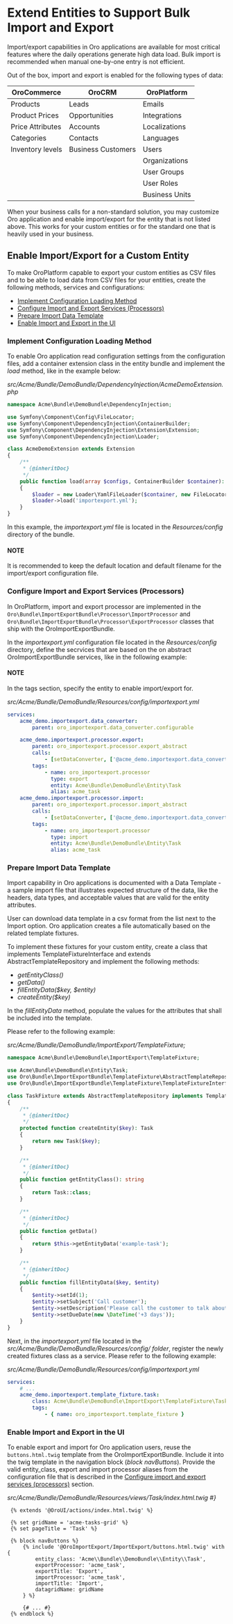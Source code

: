 # Extend Entities to Support Bulk Import and Export

Import/export capabilities in Oro applications are available for most critical features where the daily operations generate high data load. Bulk import is recommended when manual one-by-one entry is not efficient.

Out of the box, import and export is enabled for the following types of data:

| OroCommerce      | OroCRM             | OroPlatform    |
|------------------|--------------------|----------------|
| Products         | Leads              | Emails         |
| Product Prices   | Opportunities      | Integrations   |
| Price Attributes | Accounts           | Localizations  |
| Categories       | Contacts           | Languages      |
| Inventory levels | Business Customers | Users          |
|                  |                    | Organizations  |
|                  |                    | User Groups    |
|                  |                    | User Roles     |
|                  |                    | Business Units |

When your business calls for a non-standard solution, you may customize Oro application and enable import/export for the entity that is not listed above. This works for your custom entities or for the standard one that is heavily used in your business.

## Enable Import/Export for a Custom Entity

To make OroPlatform capable to export your custom entities as CSV files and to be able to load data from CSV files for your entities, create the following methods, services and configurations:

* [Implement Configuration Loading Method]()
* [Configure Import and Export Services (Processors)]()
* [Prepare Import Data Template]()
* [Enable Import and Export in the UI]()

### Implement Configuration Loading Method

To enable Oro application read configuration settings from the configuration files, add a container
extension class in the entity bundle and implement the *load* method, like in the example below:

*src/Acme/Bundle/DemoBundle/DependencyInjection/AcmeDemoExtension.php*
```php
namespace Acme\Bundle\DemoBundle\DependencyInjection;

use Symfony\Component\Config\FileLocator;
use Symfony\Component\DependencyInjection\ContainerBuilder;
use Symfony\Component\DependencyInjection\Extension\Extension;
use Symfony\Component\DependencyInjection\Loader;

class AcmeDemoExtension extends Extension
{
    /**
     * {@inheritDoc}
     */
    public function load(array $configs, ContainerBuilder $container): void
    {
        $loader = new Loader\YamlFileLoader($container, new FileLocator(__DIR__ . '/../Resources/config'));
        $loader->load('importexport.yml');
    }
}
```

In this example, the *importexport.yml* file is located in the *Resources/config* directory of the bundle.

#### NOTE
It is recommended to keep the default location and default filename for the import/export configuration file.

### Configure Import and Export Services (Processors)

In OroPlatform, import and export processor are implemented in the `Oro\Bundle\ImportExportBundle\Processor\ImportProcessor` and
`Oro\Bundle\ImportExportBundle\Processor\ExportProcessor` classes that ship with the
OroImportExportBundle.

In the *importexport.yml* configuration file located in the *Resources/config* directory, define the secrvices that are based on the on abstract OroImportExportBundle services, like in the following example:

#### NOTE
In the tags section, specify the entity to enable import/export for.

*src/Acme/Bundle/DemoBundle/Resources/config/importexport.yml*
```yaml
services:
    acme_demo.importexport.data_converter:
        parent: oro_importexport.data_converter.configurable

    acme_demo.importexport.processor.export:
        parent: oro_importexport.processor.export_abstract
        calls:
            - [setDataConverter, ['@acme_demo.importexport.data_converter']]
        tags:
            - name: oro_importexport.processor
              type: export
              entity: Acme\Bundle\DemoBundle\Entity\Task
              alias: acme_task
    acme_demo.importexport.processor.import:
        parent: oro_importexport.processor.import_abstract
        calls:
            - [setDataConverter, ['@acme_demo.importexport.data_converter']]
        tags:
            - name: oro_importexport.processor
              type: import
              entity: Acme\Bundle\DemoBundle\Entity\Task
              alias: acme_task
```

### Prepare Import Data Template

Import capability in Oro applications is documented with a Data Template - a sample import file that illustrates expected structure of the data, like the headers, data types, and acceptable values that are valid for the entity attributes.

User can download data template in a csv format from the list next to the Import option. Oro application creates a file automatically based on the related template fixtures.

To implement these fixtures for your custom entity, create a class that implements TemplateFixtureInterface and extends AbstractTemplateRepository and implement the following methods:

* *getEntityClass()*
* *getData()*
* *fillEntityData($key, $entity)*
* *createEntity($key)*

In the *fillEntityData* method, populate the values for the attributes that shall be included into the template.

Please refer to the following example:

*src/Acme/Bundle/DemoBundle/ImportExport/TemplateFixture;*
```php
namespace Acme\Bundle\DemoBundle\ImportExport\TemplateFixture;

use Acme\Bundle\DemoBundle\Entity\Task;
use Oro\Bundle\ImportExportBundle\TemplateFixture\AbstractTemplateRepository;
use Oro\Bundle\ImportExportBundle\TemplateFixture\TemplateFixtureInterface;

class TaskFixture extends AbstractTemplateRepository implements TemplateFixtureInterface
{
    /**
     * {@inheritDoc}
     */
    protected function createEntity($key): Task
    {
        return new Task($key);
    }

    /**
     * {@inheritDoc}
     */
    public function getEntityClass(): string
    {
        return Task::class;
    }

    /**
     * {@inheritDoc}
     */
    public function getData()
    {
        return $this->getEntityData('example-task');
    }

    /**
     * {@inheritDoc}
     */
    public function fillEntityData($key, $entity)
    {
        $entity->setId(1);
        $entity->setSubject('Call customer');
        $entity->setDescription('Please call the customer to talk about their future plans.');
        $entity->setDueDate(new \DateTime('+3 days'));
    }
}
```

Next, in the *importexport.yml* file located in the *src/Acme/Bundle/DemoBundle/Resources/config/ folder*, register the newly created fixtures class as a service. Please refer to the following example:

*src/Acme/Bundle/DemoBundle/Resources/config/importexport.yml*
```yaml
services:
    # ...
    acme_demo.importexport.template_fixture.task:
        class: Acme\Bundle\DemoBundle\ImportExport\TemplateFixture\TaskFixture
        tags:
            - { name: oro_importexport.template_fixture }
```

### Enable Import and Export in the UI

To enable export and import for Oro application users, reuse the `buttons.html.twig` template from the
OroImportExportBundle. Include it into the twig template in the navigation block (*block navButtons*). Provide the valid entity_class, export and import processor aliases from the configuration file that is described in the [Configure import and export services (processors)]() section.

*src/Acme/Bundle/DemoBundle/Resources/views/Task/index.html.twig #}*
```html+jinja
 {% extends '@OroUI/actions/index.html.twig' %}

 {% set gridName = 'acme-tasks-grid' %}
 {% set pageTitle = 'Task' %}

 {% block navButtons %}
     {% include '@OroImportExport/ImportExport/buttons.html.twig' with {
         entity_class: 'Acme\\Bundle\\DemoBundle\\Entity\\Task',
         exportProcessor: 'acme_task',
         exportTitle: 'Export',
         importProcessor: 'acme_task',
         importTitle: 'Import',
         datagridName: gridName
     } %}

     {# ... #}
 {% endblock %}
```
